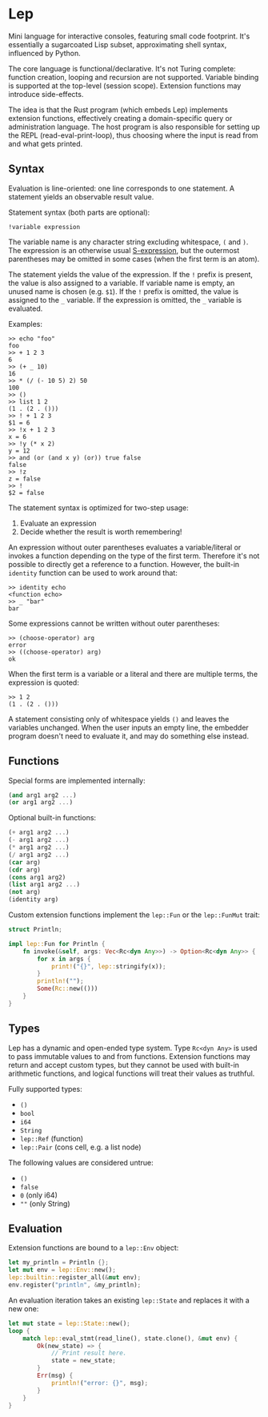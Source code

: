 # Lep

Mini language for interactive consoles, featuring small code footprint.  It's
essentially a sugarcoated Lisp subset, approximating shell syntax, influenced
by Python.

The core language is functional/declarative.  It's not Turing complete:
function creation, looping and recursion are not supported.  Variable binding
is supported at the top-level (session scope).  Extension functions may
introduce side-effects.

The idea is that the Rust program (which embeds Lep) implements extension
functions, effectively creating a domain-specific query or administration
language.  The host program is also responsible for setting up the REPL
(read-eval-print-loop), thus choosing where the input is read from and what
gets printed.


## Syntax

Evaluation is line-oriented: one line corresponds to one statement.  A
statement yields an observable result value.

Statement syntax (both parts are optional):

    !variable expression

The variable name is any character string excluding whitespace, `(` and `)`.
The expression is an otherwise usual
[S-expression](https://en.wikipedia.org/wiki/S-expression), but the outermost
parentheses may be omitted in some cases (when the first term is an atom).

The statement yields the value of the expression.  If the `!` prefix is
present, the value is also assigned to a variable.  If variable name is empty,
an unused name is chosen (e.g. `$1`).  If the `!` prefix is omitted, the value
is assigned to the `_` variable.  If the expression is omitted, the `_`
variable is evaluated.

Examples:

    >> echo "foo"
    foo
    >> + 1 2 3
    6
    >> (+ _ 10)
    16
    >> * (/ (- 10 5) 2) 50
    100
    >> ()
    >> list 1 2
    (1 . (2 . ()))
    >> ! + 1 2 3
    $1 = 6
    >> !x + 1 2 3
    x = 6
    >> !y (* x 2)
    y = 12
    >> and (or (and x y) (or)) true false
    false
    >> !z
    z = false
    >> !
    $2 = false

The statement syntax is optimized for two-step usage:

  1. Evaluate an expression
  2. Decide whether the result is worth remembering!

An expression without outer parentheses evaluates a variable/literal or invokes
a function depending on the type of the first term.  Therefore it's not
possible to directly get a reference to a function.  However, the built-in
`identity` function can be used to work around that:

    >> identity echo
    <function echo>
    >> _ "bar"
    bar

Some expressions cannot be written without outer parentheses:

    >> (choose-operator) arg
    error
    >> ((choose-operator) arg)
    ok

When the first term is a variable or a literal and there are multiple terms,
the expression is quoted:

    >> 1 2
    (1 . (2 . ()))

A statement consisting only of whitespace yields `()` and leaves the variables
unchanged.  When the user inputs an empty line, the embedder program doesn't
need to evaluate it, and may do something else instead.


## Functions

Special forms are implemented internally:

```scheme
(and arg1 arg2 ...)
(or arg1 arg2 ...)
```

Optional built-in functions:

```scheme
(+ arg1 arg2 ...)
(- arg1 arg2 ...)
(* arg1 arg2 ...)
(/ arg1 arg2 ...)
(car arg)
(cdr arg)
(cons arg1 arg2)
(list arg1 arg2 ...)
(not arg)
(identity arg)
```

Custom extension functions implement the `lep::Fun` or the `lep::FunMut` trait:

```rust
struct Println;

impl lep::Fun for Println {
    fn invoke(&self, args: Vec<Rc<dyn Any>>) -> Option<Rc<dyn Any>> {
        for x in args {
            print!("{}", lep::stringify(x));
        }
        println!("");
        Some(Rc::new(()))
    }
}
```


## Types

Lep has a dynamic and open-ended type system.  Type `Rc<dyn Any>` is used to
pass immutable values to and from functions.  Extension functions may return
and accept custom types, but they cannot be used with built-in arithmetic
functions, and logical functions will treat their values as truthful.

Fully supported types:

- `()`
- `bool`
- `i64`
- `String`
- `lep::Ref` (function)
- `lep::Pair` (cons cell, e.g. a list node)

The following values are considered untrue:

- `()`
- `false`
- `0` (only i64)
- `""` (only String)


## Evaluation

Extension functions are bound to a `lep::Env` object:

```rust
let my_println = Println {};
let mut env = lep::Env::new();
lep::builtin::register_all(&mut env);
env.register("println", &my_println);
```

An evaluation iteration takes an existing `lep::State` and replaces it with a
new one:

```rust
let mut state = lep::State::new();
loop {
    match lep::eval_stmt(read_line(), state.clone(), &mut env) {
        Ok(new_state) => {
            // Print result here.
            state = new_state;
        }
        Err(msg) {
            println!("error: {}", msg);
        }
    }
}
```

